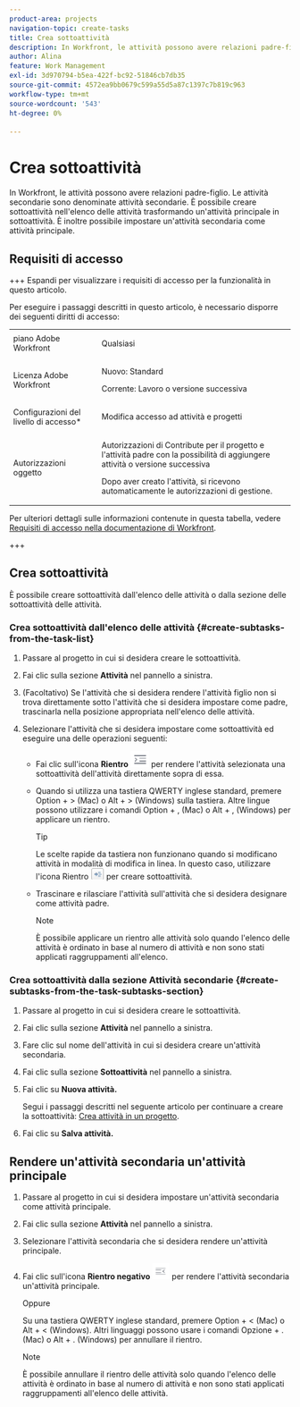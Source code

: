 ```yaml
---
product-area: projects
navigation-topic: create-tasks
title: Crea sottoattività
description: In Workfront, le attività possono avere relazioni padre-figlio. Le attività secondarie sono denominate attività secondarie. È possibile creare sottoattività nell'elenco delle attività trasformando un'attività principale in sottoattività. È inoltre possibile impostare un'attività secondaria come attività principale.
author: Alina
feature: Work Management
exl-id: 3d970794-b5ea-422f-bc92-51846cb7db35
source-git-commit: 4572ea9bb0679c599a55d5a87c1397c7b819c963
workflow-type: tm+mt
source-wordcount: '543'
ht-degree: 0%

---
```


# Crea sottoattività

<!-- Audited: 1/2024 -->

In Workfront, le attività possono avere relazioni padre-figlio. Le attività secondarie sono denominate attività secondarie. È possibile creare sottoattività nell&#39;elenco delle attività trasformando un&#39;attività principale in sottoattività. È inoltre possibile impostare un&#39;attività secondaria come attività principale.

## Requisiti di accesso

+++ Espandi per visualizzare i requisiti di accesso per la funzionalità in questo articolo.

Per eseguire i passaggi descritti in questo articolo, è necessario disporre dei seguenti diritti di accesso:

<table style="table-layout:auto"> 
 <col> 
 <col> 
 <tbody> 
  <tr> 
   <td role="rowheader">piano Adobe Workfront</td> 
   <td> <p>Qualsiasi</p> </td> 
  </tr> 
  <tr> 
   <td role="rowheader">Licenza Adobe Workfront</td> 
   <td> 
   <p>Nuovo: Standard</p>
   <p>Corrente: Lavoro o versione successiva</p> </td> 
  </tr> 
  <tr> 
   <td role="rowheader">Configurazioni del livello di accesso*</td> 
   <td> <p>Modifica accesso ad attività e progetti</p>  </td> 
  </tr> 
  <tr> 
   <td role="rowheader">Autorizzazioni oggetto</td> 
   <td> <p>Autorizzazioni di Contribute per il progetto e l'attività padre con la possibilità di aggiungere attività o versione successiva</p> <p>Dopo aver creato l'attività, si ricevono automaticamente le autorizzazioni di gestione.</p>  </td> 
  </tr> 
 </tbody> 
</table>

Per ulteriori dettagli sulle informazioni contenute in questa tabella, vedere [Requisiti di accesso nella documentazione di Workfront](/help/quicksilver/administration-and-setup/add-users/access-levels-and-object-permissions/access-level-requirements-in-documentation.md).

+++

## Crea sottoattività

È possibile creare sottoattività dall&#39;elenco delle attività o dalla sezione delle sottoattività delle attività.

### Crea sottoattività dall&#39;elenco delle attività {#create-subtasks-from-the-task-list}

1. Passare al progetto in cui si desidera creare le sottoattività.
1. Fai clic sulla sezione **Attività** nel pannello a sinistra.
1. (Facoltativo) Se l&#39;attività che si desidera rendere l&#39;attività figlio non si trova direttamente sotto l&#39;attività che si desidera impostare come padre, trascinarla nella posizione appropriata nell&#39;elenco delle attività.
1. Selezionare l&#39;attività che si desidera impostare come sottoattività ed eseguire una delle operazioni seguenti:

   * Fai clic sull&#39;icona **Rientro** ![](assets/indent-icon-nwe-33x29.png) per rendere l&#39;attività selezionata una sottoattività dell&#39;attività direttamente sopra di essa.
   * Quando si utilizza una tastiera QWERTY inglese standard, premere Option + > (Mac) o Alt + > (Windows) sulla tastiera. Altre lingue possono utilizzare i comandi Option + , (Mac) o Alt + , (Windows) per applicare un rientro.

     >[!TIP]
     >
     >Le scelte rapide da tastiera non funzionano quando si modificano attività in modalità di modifica in linea. In questo caso, utilizzare l&#39;icona Rientro ![](assets/cs1.png) per creare sottoattività.

   * Trascinare e rilasciare l&#39;attività sull&#39;attività che si desidera designare come attività padre.

     >[!NOTE]
     >
     >È possibile applicare un rientro alle attività solo quando l&#39;elenco delle attività è ordinato in base al numero di attività e non sono stati applicati raggruppamenti all&#39;elenco.

### Crea sottoattività dalla sezione Attività secondarie {#create-subtasks-from-the-task-subtasks-section}

1. Passare al progetto in cui si desidera creare le sottoattività.
1. Fai clic sulla sezione **Attività** nel pannello a sinistra.
1. Fare clic sul nome dell&#39;attività in cui si desidera creare un&#39;attività secondaria.
1. Fai clic sulla sezione **Sottoattività** nel pannello a sinistra.
1. Fai clic su **Nuova attività.**

   Segui i passaggi descritti nel seguente articolo per continuare a creare la sottoattività: [Crea attività in un progetto](../../../manage-work/tasks/create-tasks/create-tasks-in-project.md).

1. Fai clic su **Salva attività.**

## Rendere un&#39;attività secondaria un&#39;attività principale

1. Passare al progetto in cui si desidera impostare un&#39;attività secondaria come attività principale.
1. Fai clic sulla sezione **Attività** nel pannello a sinistra.
1. Selezionare l&#39;attività secondaria che si desidera rendere un&#39;attività principale.
1. Fai clic sull&#39;icona **Rientro negativo** ![](assets/outdent-icon-nwe-31x29.png) per rendere l&#39;attività secondaria un&#39;attività principale.

   Oppure

   Su una tastiera QWERTY inglese standard, premere Option + &lt; (Mac) o Alt + &lt; (Windows). Altri linguaggi possono usare i comandi Opzione + . (Mac) o Alt + . (Windows) per annullare il rientro.

   >[!NOTE]
   >
   >È possibile annullare il rientro delle attività solo quando l&#39;elenco delle attività è ordinato in base al numero di attività e non sono stati applicati raggruppamenti all&#39;elenco delle attività.
